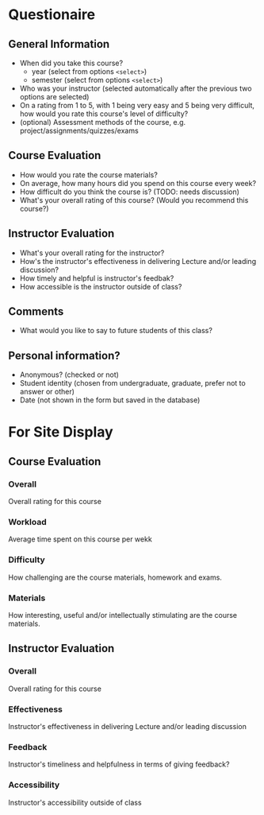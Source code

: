 # Questionaire

## General Information
* When did you take this course?
    * year (select from options `<select>`)
    * semester (select from options `<select>`)
* Who was your instructor (selected automatically after the previous two options are selected)
* On a rating from 1 to 5, with 1 being very easy and 5 being very difficult, how would you rate this course's level of difficulty?
* (optional) Assessment methods of the course, e.g. project/assignments/quizzes/exams

## Course Evaluation
* How would you rate the course materials? 
* On average, how many hours did you spend on this course every week?
* How difficult do you think the course is? (TODO: needs discussion)
* What's your overall rating of this course? (Would you recommend this course?)

## Instructor Evaluation
* What's your overall rating for the instructor?
* How's the instructor's effectiveness in delivering Lecture and/or leading discussion?
* How timely and helpful is instructor's feedbak?
* How accessible is the instructor outside of class?

## Comments
* What would you like to say to future students of this class?

## Personal information?
* Anonymous? (checked or not)
* Student identity (chosen from undergraduate, graduate, prefer not to answer or other)
* Date (not shown in the form but saved in the database)

# For Site Display
## Course Evaluation
### Overall
   Overall rating for this course
### Workload
   Average time spent on this course per wekk
### Difficulty
   How challenging are the course materials, homework and exams.
### Materials
   How interesting, useful and/or intellectually stimulating are the course materials.
## Instructor Evaluation
### Overall
   Overall rating for this course
### Effectiveness 
   Instructor's effectiveness in delivering Lecture and/or leading discussion
### Feedback 
   Instructor's timeliness and helpfulness in terms of giving feedback?
### Accessibility 
   Instructor's accessibility outside of class

